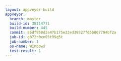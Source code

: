 ```yaml
---
layout: appveyor-build
appveyor:
  branch: master
  build-id: 38314771
  build-number: 445
  commit: 85df958d2a47b175e33ed39527f65b867794bf2a
  job-id: g072r0xn03t99q5t
  job-number: 1
  os-name: Windows
  test-result: 1
---
```

